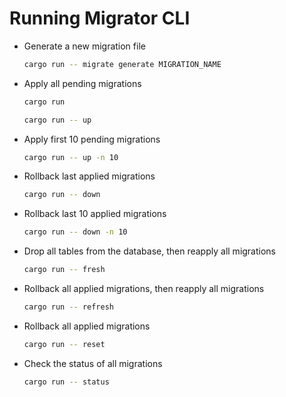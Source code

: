 # Running Migrator CLI

- Generate a new migration file

  ```sh
  cargo run -- migrate generate MIGRATION_NAME
  ```

- Apply all pending migrations

  ```sh
  cargo run
  ```

  ```sh
  cargo run -- up
  ```

- Apply first 10 pending migrations

  ```sh
  cargo run -- up -n 10
  ```

- Rollback last applied migrations

  ```sh
  cargo run -- down
  ```

- Rollback last 10 applied migrations

  ```sh
  cargo run -- down -n 10
  ```

- Drop all tables from the database, then reapply all migrations

  ```sh
  cargo run -- fresh
  ```

- Rollback all applied migrations, then reapply all migrations

  ```sh
  cargo run -- refresh
  ```

- Rollback all applied migrations

  ```sh
  cargo run -- reset
  ```

- Check the status of all migrations

  ```sh
  cargo run -- status
  ```
